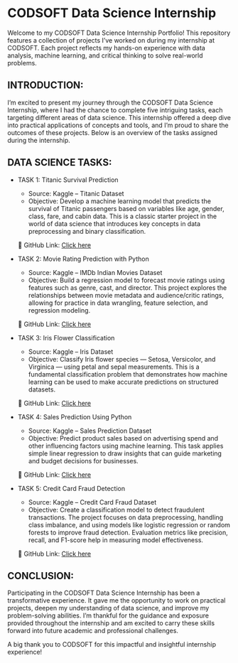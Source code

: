 
# CODSOFT Data Science Internship
Welcome to my CODSOFT Data Science Internship Portfolio! This repository features a collection of projects I’ve worked on during my internship at CODSOFT. Each project reflects my hands-on experience with data analysis, machine learning, and critical thinking to solve real-world problems.


## INTRODUCTION:
I’m excited to present my journey through the CODSOFT Data Science Internship, where I had the chance to complete five intriguing tasks, each targeting different areas of data science. This internship offered a deep dive into practical applications of concepts and tools, and I’m proud to share the outcomes of these projects. Below is an overview of the tasks assigned during the internship.
## DATA SCIENCE TASKS:
- TASK 1: Titanic Survival Prediction
  - Source: Kaggle – Titanic Dataset
  - Objective: Develop a machine learning model that predicts the survival of Titanic passengers based on variables like age, gender, class, fare, and cabin data. This is a classic starter project in the world of data science that introduces key concepts in data preprocessing and binary classification.

  🔗 GitHub Link: [Click here](https://github.com/Darshit2012/CODSOFT/tree/main/Task%201)

- TASK 2: Movie Rating Prediction with Python
  - Source: Kaggle – IMDb Indian Movies Dataset
  - Objective: Build a regression model to forecast movie ratings using features such as genre, cast, and director. This project explores the relationships between movie metadata and audience/critic ratings, allowing for practice in data wrangling, feature selection, and regression modeling.

  🔗 GitHub Link: [Click here](https://github.com/Darshit2012/CODSOFT/tree/main/Task%202)

- TASK 3: Iris Flower Classification
  - Source: Kaggle – Iris Dataset
  - Objective: Classify Iris flower species — Setosa, Versicolor, and Virginica — using petal and sepal measurements. This is a fundamental classification problem that demonstrates how machine learning can be used to make accurate predictions on structured datasets.

  🔗 GitHub Link: [Click here](https://github.com/Darshit2012/CODSOFT/tree/main/Task%203)

- TASK 4: Sales Prediction Using Python
  - Source: Kaggle – Sales Prediction Dataset
  - Objective: Predict product sales based on advertising spend and other influencing factors using machine learning. This task applies simple linear regression to draw insights that can guide marketing and budget decisions for businesses.

  🔗 GitHub Link: [Click here](https://github.com/Darshit2012/CODSOFT/tree/main/Task%204)

- TASK 5: Credit Card Fraud Detection
  - Source: Kaggle – Credit Card Fraud Dataset
  - Objective: Create a classification model to detect fraudulent transactions. The project focuses on data preprocessing, handling class imbalance, and using models like logistic regression or random forests to improve fraud detection. Evaluation metrics like precision, recall, and F1-score help in measuring model effectiveness.

  🔗 GitHub Link: [Click here](https://github.com/Darshit2012/CODSOFT/tree/main/Task%204)
## CONCLUSION:
Participating in the CODSOFT Data Science Internship has been a transformative experience. It gave me the opportunity to work on practical projects, deepen my understanding of data science, and improve my problem-solving abilities. I’m thankful for the guidance and exposure provided throughout the internship and am excited to carry these skills forward into future academic and professional challenges.

A big thank you to CODSOFT for this impactful and insightful internship experience!
